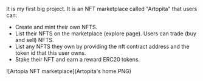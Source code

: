 It is my first big project. It is an NFT marketplace called "Artopita" that users can:
- Create and mint their own NFTS.
- List their NFTS on the marketplace (explore page). Users can trade (buy and sell) NFTS.
- List any NFTS they own by providing the nft contract address and the token id that this user owns.
- Stake their NFT and earn a reward ERC20 tokens.

![Artopia NFT marketplace](Artopita's home.PNG)
